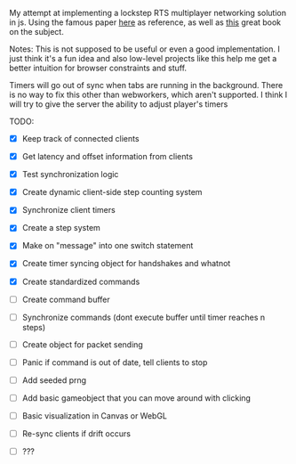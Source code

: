 My attempt at implementing a lockstep RTS multiplayer networking solution in js. Using the famous paper [here](https://zoo.cs.yale.edu/classes/cs538/readings/papers/terrano_1500arch.pdf) as reference, as well as [this](https://www.amazon.com/Multiplayer-Game-Programming-Architecting-Networked/dp/0134034309) great book on the subject.

Notes: This is not supposed to be useful or even a good implementation. I just think it's a fun idea and also low-level projects like this help me get a better intuition for browser constraints and stuff.

Timers will go out of sync when tabs are running in the background. There is no way to fix this other than webworkers, which aren't supported. I think I will try to give the server the ability to adjust player's timers

TODO:

- [x] Keep track of connected clients
- [x] Get latency and offset information from clients
- [x] Test synchronization logic
- [x] Create dynamic client-side step counting system
- [x] Synchronize client timers
- [x] Create a step system
- [x] Make on "message" into one switch statement
- [x] Create timer syncing object for handshakes and whatnot

- [x] Create standardized commands
- [ ] Create command buffer
- [ ] Synchronize commands (dont execute buffer until timer reaches n steps)
- [ ] Create object for packet sending
- [ ] Panic if command is out of date, tell clients to stop

- [ ] Add seeded prng
- [ ] Add basic gameobject that you can move around with clicking
- [ ] Basic visualization in Canvas or WebGL

- [ ] Re-sync clients if drift occurs
- [ ] ???

